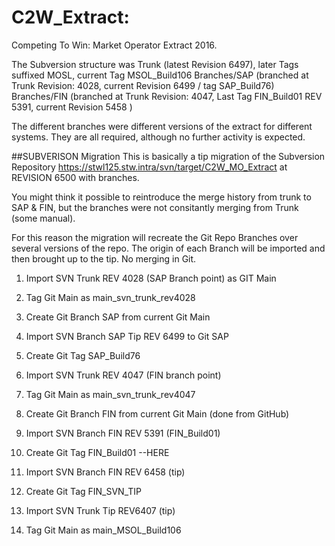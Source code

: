 # C2W_Extract: 
 Competing To Win: Market Operator Extract 2016.
 
The Subversion structure was 
Trunk (latest Revision 6497), later Tags suffixed MOSL, current Tag MSOL_Build106
Branches/SAP (branched at Trunk Revision: 4028, current Revision 6499 / tag SAP_Build76)
Branches/FIN (branched at Trunk Revision: 4047, Last Tag FIN_Build01 REV 5391, current Revision 5458 ) 

The different branches were different versions of the extract for different systems.
They are all required, although no further activity is expected.

##SUBVERISON Migration
This is basically a tip migration of the Subversion Repository https://stwl125.stw.intra/svn/target/C2W_MO_Extract at REVISION 6500
with branches.

You might think it possible to reintroduce the merge history from trunk to SAP & FIN, but the branches were not consitantly merging from Trunk (some manual).

For this reason the migration will recreate the Git Repo Branches over several versions of the repo.
The origin of each Branch will be imported and then brought up to the tip.
No merging in Git.

1. Import SVN Trunk REV 4028 (SAP Branch point) as GIT Main 
2. Tag Git Main as main_svn_trunk_rev4028

3. Create Git Branch SAP from current Git Main
4. Import SVN Branch SAP Tip REV 6499 to Git SAP
5. Create Git Tag SAP_Build76

6. Import SVN Trunk REV 4047 (FIN branch point)
7. Tag Git Main as main_svn_trunk_rev4047
8. Create Git Branch FIN from current Git Main (done from GitHub)

9. Import SVN Branch FIN REV 5391 (FIN_Build01)
10. Create Git Tag FIN_Build01
--HERE

11. Import SVN Branch FIN REV 6458 (tip)
12. Create Git Tag FIN_SVN_TIP

13. Import SVN Trunk Tip REV6407 (tip)
14. Tag Git Main as main_MSOL_Build106
